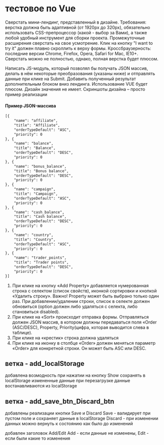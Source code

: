 # тестовое по Vue

Сверстать мини-лендинг, представленный в дизайне. 
Требования: верстка должна быть адаптивной (от 1920px до 320px), обязательно использовать CSS-препроцессор (какой - выбор за Вами), а также любой удобный инструмент для сборки проекта. Промежуточные расширения сверстать на свое усмотрение. Клик на кнопку "I want to try it" должен плавно скроллить к верху формы. 
Кроссбраузерность: последние версии Chrome, Firefox, Opera, Safari for Mac, IE10+.
Сверстать можно не полностью, однако, полная верстка будет плюсом.

Написать JS-модуль, который позволял бы получать JSON массив, делать в нём некоторые преобразования (указаны ниже) и отправлять данные при клике на Submit. Добавить полученный результат дополнительным блоком вниз лендинга. 
Использование VUE будет плюсом. Дизайн значения не имеет. Скриншоты дизайна – просто пример реализации

#### Пример JSON-массива 
```html
[{
    "name": "affiliate",
    "title": "Affiliate",
    "orderTypeDefault": "ASC",
    "priority": 0
}, {
    "name": "balance",
    "title": "Balance",
    "orderTypeDefault": "DESC",
    "priority": 0
}, {
    "name": "bonus_balance",
    "title": "Bonus balance",
    "orderTypeDefault": "DESC",
    "priority": 0
}, {
    "name": "campaign",
    "title": "Campaign",
    "orderTypeDefault": "ASC",
    "priority": 0
}, {
    "name": "cash_balance",
    "title": "Cash balance",
    "orderTypeDefault": "DESC",
    "priority": 0
}, {
    "name": "country",
    "title": "Country",
    "orderTypeDefault": "ASC",
    "priority": 0
}, {
    "name": "trader_points",
    "title": "Trader points",
    "orderTypeDefault": "DESC",
    "priority": 0
}]
```

1)	При клике на кнопку «Add Property» добавляется нумерованная строка с селектом (список свойств), иконкой сортировки и кнопкой «Удалить строку». Важно! Property может быть выбрано только один раз. При добавлении/удалении строки, список в селекте должен обновиться (option должен либо удаляться с селекта, либо становиться disabled).
2)	При клике на «Sort» происходит отправка формы. Отправляться должен JSON массив, в котором должны передаваться поля «Order (ASC/DESC), Property,  Priority(цифра, которая выводится слева в таблице).
3)	При клике на «крестик» строка должна удаляться
4)	При клике на иконку в столбце «Order» должен меняться параметр «Order» для конкретной строки. Он может быть ASC или DESC.

## ветка - add_localStorage

добавлена возмодность при нажатии на кнопку Show сохранять в localStorage измененные данные
при перезагрузке данные востанавливаются из localStorage

## ветка - add_save_btn_Discard_btn

добавлены реализации кнопки Save и Discard
Save - валидирует при пустом поле и сохраняет данные в localStorage
Discard - при изменении данных можно вернуть к состоянию как было до изменений

добавлен заголовок Add/Edit
Add - если данные не изменены,
Edit - если были какие то изменения

